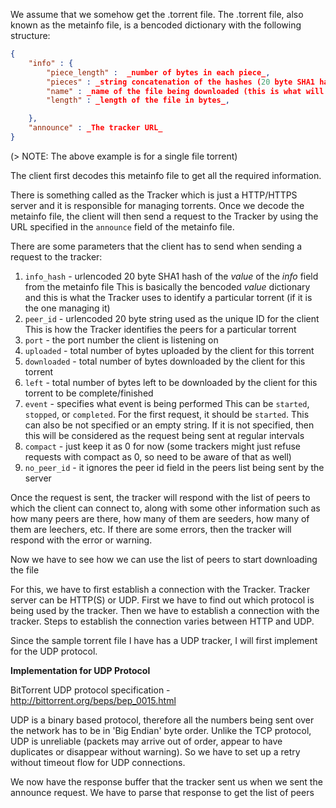 We assume that we somehow get the .torrent file. 
The .torrent file, also known as the metainfo file, is a bencoded dictionary with the following structure:

```json
{
    "info" : {
        "piece_length" :  _number of bytes in each piece_,
        "pieces" : _string concatenation of the hashes (20 byte SHA1 hash) of all pieces_,
        "name" : _name of the file being downloaded (this is what will be shown as the name of the file after downloading)_,
        "length" : _length of the file in bytes_,

    },
    "announce" : _The tracker URL_
}
```
(> NOTE: The above example is for a single file torrent)

The client first decodes this metainfo file to get all the required information.

There is something called as the Tracker which is just a HTTP/HTTPS server and it is responsible for managing torrents. Once we decode the metainfo file, the 
client will then send a request to the Tracker by using the URL specified in the `announce` field of the metainfo file. 

There are some parameters that the client has to send when sending a request to the tracker:
1. `info_hash` - urlencoded 20 byte SHA1 hash of the _value_ of the _info_ field from the metainfo file 
    This is basically the bencoded _value_ dictionary and this is what the Tracker uses to identify a particular torrent (if it is the one managing it)
2. `peer_id` - urlencoded 20 byte string used as the unique ID for the client
    This is how the Tracker identifies the peers for a particular torrent
3. `port` - the port number the client is listening on
4. `uploaded` - total number of bytes uploaded by the client for this torrent
5. `downloaded` - total number of bytes downloaded by the client for this torrent
6. `left` - total number of bytes left to be downloaded by the client for this torrent to be complete/finished
7. `event` - specifies what event is being performed
    This can be `started`, `stopped`, or `completed`. For the first request, it should be `started`. This can also be not specified or an empty string. If it is not specified,
    then this will be considered as the request being sent at regular intervals 
8. `compact` - just keep it as 0 for now (some trackers might just refuse requests with compact as 0, so need to be aware of that as well)
9. `no_peer_id` - it ignores the peer id field in the peers list being sent by the server

Once the request is sent, the tracker will respond with the list of peers to which the client can connect to, along with some other information such as how many peers are there, 
how many of them are seeders, how many of them are leechers, etc. If there are some errors, then the tracker will respond with the error or warning.

Now we have to see how we can use the list of peers to start downloading the file

For this, we have to first establish a connection with the Tracker. Tracker server can be HTTP(S) or UDP. First we have to find out which protocol is being 
used by the tracker. Then we have to establish a connection with the tracker. Steps to establish the connection varies between HTTP and UDP. 

Since the sample torrent file I have has a UDP tracker, I will first implement for the UDP protocol.

**Implementation for UDP Protocol**

BitTorrent UDP protocol specification - http://bittorrent.org/beps/bep_0015.html

UDP is a binary based protocol, therefore all the numbers being sent over the network has to be in 'Big Endian' byte order.
Unlike the TCP protocol, UDP is unreliable (packets may arrive out of order, appear to have duplicates or disappear without warning). So we have to set
up a retry without timeout flow for UDP connections.

We now have the response buffer that the tracker sent us when we sent the announce request.
We have to parse that response to get the list of peers
